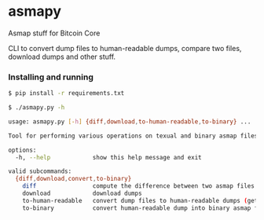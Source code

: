 # asmapy
Asmap stuff for Bitcoin Core

CLI to convert dump files to human-readable dumps, compare two files, download dumps and other stuff.

### Installing and running

```sh
$ pip install -r requirements.txt
```

```sh
$ ./asmapy.py -h
```

```sh
usage: asmapy.py [-h] {diff,download,to-human-readable,to-binary} ...

Tool for performing various operations on texual and binary asmap files.

options:
  -h, --help            show this help message and exit

valid subcommands:
  {diff,download,convert,to-binary}
    diff                compute the difference between two asmap files
    download            download dumps
    to-human-readable   convert dump files to human-readable dumps (getting unique originating ASN for this prefix)
    to-binary           convert human-readable dump into binary asmap file
```
